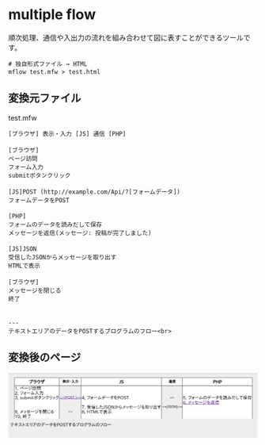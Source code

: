 # multiple flow
順次処理、通信や入出力の流れを組み合わせて図に表すことができるツールです。

```
# 独自形式ファイル → HTML
mflow test.mfw > test.html
```


## 変換元ファイル
test.mfw

```
[ブラウザ] 表示・入力 [JS] 通信 [PHP]

[ブラウザ]
ページ訪問
フォーム入力
submitボタンクリック

[JS]POST (http://example.com/Api/?[フォームデータ])
フォームデータをPOST

[PHP]
フォームのデータを読みだして保存
メッセージを返信(メッセージ: 投稿が完了しました)

[JS]JSON
受信したJSONからメッセージを取り出す
HTMLで表示

[ブラウザ]
メッセージを閉じる
終了


---
テキストエリアのデータをPOSTするプログラムのフロー<br>
```

## 変換後のページ
<img src="https://github.com/intelfike/mflow/blob/master/sample_image/ss.png">
